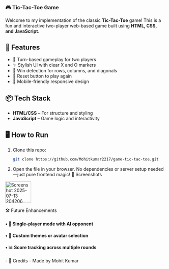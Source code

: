 ### 🎮 Tic-Tac-Toe Game

Welcome to my implementation of the classic **Tic-Tac-Toe** game! This is a fun and interactive two-player web-based game built using **HTML, CSS, and JavaScript**.

## 🚀 Features

- 🧩 Turn-based gameplay for two players
- ✨ Stylish UI with clear X and O markers
- 🧠 Win detection for rows, columns, and diagonals
- 🔄 Reset button to play again
- 📱 Mobile-friendly responsive design

## 📦 Tech Stack

- **HTML/CSS** – For structure and styling
- **JavaScript** – Game logic and interactivity

## 🖥️ How to Run

1. Clone this repo:
   ```bash
   git clone https://github.com/Mohitkumar2217/game-tic-tac-toe.git

2. 	Open the  file in your browser.
No dependencies or server setup needed—just pure frontend magic!
📸 Screenshots
<p>
  <img width="81" height="67" alt="Screenshot 2025-07-13 204206" src="https://github.com/user-attachments/assets/3c3e0371-65b0-4210-a796-40447bb64d53" />
</p>
🛠️ Future Enhancements
<p align="left">
   <h4>• 	🤖 Single-player mode with AI opponent</h4>
   <h4>• 	🎨 Custom themes or avatar selection</h4>
   <h4>• 	📊 Score tracking across multiple rounds</h4>
</p>
- 🙌 Credits
-  Made by Mohit Kumar
